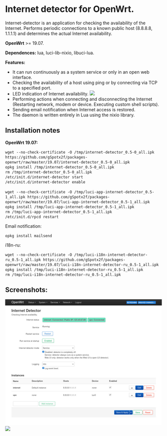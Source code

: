# Internet detector for OpenWrt.
Internet-detector is an application for checking the availability of the Internet. Performs periodic connections to a known public host (8.8.8.8, 1.1.1.1) and determines the actual Internet availability.

**OpenWrt** >= 19.07.

**Dependences:** lua, luci-lib-nixio, libuci-lua.

**Features:**
 - It can run continuously as a system service or only in an open web interface.
 - Checking the availability of a host using ping or by connecting via TCP to a specified port.
 - LED indication of Internet availability.
![](https://github.com/gSpotx2f/luci-app-internet-detector/blob/master/screenshots/internet-led.jpg)
 - Performing actions when connecting and disconnecting the Internet (Restarting network, modem or device. Executing custom shell scripts).
 - Sending email notification when Internet access is restored.
 - The daemon is written entirely in Lua using the nixio library.

## Installation notes

**OpenWrt 19.07:**

    wget --no-check-certificate -O /tmp/internet-detector_0.5-0_all.ipk https://github.com/gSpotx2f/packages-openwrt/raw/master/19.07/internet-detector_0.5-0_all.ipk
    opkg install /tmp/internet-detector_0.5-0_all.ipk
    rm /tmp/internet-detector_0.5-0_all.ipk
    /etc/init.d/internet-detector start
    /etc/init.d/internet-detector enable

    wget --no-check-certificate -O /tmp/luci-app-internet-detector_0.5-1_all.ipk https://github.com/gSpotx2f/packages-openwrt/raw/master/19.07/luci-app-internet-detector_0.5-1_all.ipk
    opkg install /tmp/luci-app-internet-detector_0.5-1_all.ipk
    rm /tmp/luci-app-internet-detector_0.5-1_all.ipk
    /etc/init.d/rpcd restart

Email notification:

	opkg install mailsend

i18n-ru:

    wget --no-check-certificate -O /tmp/luci-i18n-internet-detector-ru_0.5-1_all.ipk https://github.com/gSpotx2f/packages-openwrt/raw/master/19.07/luci-i18n-internet-detector-ru_0.5-1_all.ipk
    opkg install /tmp/luci-i18n-internet-detector-ru_0.5-1_all.ipk
    rm /tmp/luci-i18n-internet-detector-ru_0.5-1_all.ipk

## Screenshots:

![](https://github.com/gSpotx2f/luci-app-internet-detector/blob/19.07/screenshots/01.jpg)
![](https://github.com/gSpotx2f/luci-app-internet-detector/blob/19.07/screenshots/02.jpg)

